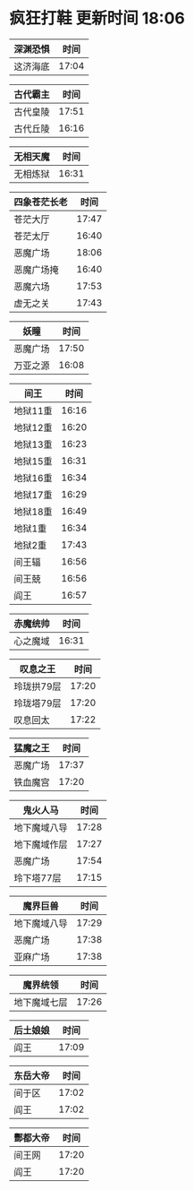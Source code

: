 # 疯狂打鞋 更新时间 18:06

| 深渊恐惧   | 时间    |
|--------|-------|
| 这济海底 | 17:04 |

| 古代霸主   | 时间    |
|--------|-------|
| 古代皇陵 | 17:51 |
| 古代丘陵 | 16:16 |

| 无相天魔   | 时间    |
|--------|-------|
| 无相炼狱 | 16:31 |

| 四象苍茫长老   | 时间    |
|--------|-------|
| 苍茫大厅 | 17:47 |
| 苍茫太厅 | 16:40 |
| 恶魔广场 | 18:06 |
| 恶魔广场掩 | 16:40 |
| 恶魔六场 | 17:53 |
| 虚无之关 | 17:43 |

| 妖瞳   | 时间    |
|--------|-------|
| 恶魔广场 | 17:50 |
| 万亚之源 | 16:08 |

| 间王   | 时间    |
|--------|-------|
| 地狱11重 | 16:16 |
| 地狱12重 | 16:20 |
| 地狱13重 | 16:23 |
| 地狱15重 | 16:31 |
| 地狱16重 | 16:34 |
| 地狱17重 | 16:29 |
| 地狱18重 | 16:49 |
| 地狱1重 | 16:34 |
| 地狱2重 | 17:43 |
| 间王辐 | 16:56 |
| 间王兢 | 16:56 |
| 阎王 | 16:57 |

| 赤魔统帅   | 时间    |
|--------|-------|
| 心之魔域 | 16:31 |

| 叹息之王   | 时间    |
|--------|-------|
| 玲珑拱79层 | 17:20 |
| 玲珑塔79层 | 17:20 |
| 叹息回太 | 17:22 |

| 猛魔之王   | 时间    |
|--------|-------|
| 恶魔广场 | 17:37 |
| 铁血魔宫 | 17:20 |

| 鬼火人马   | 时间    |
|--------|-------|
| 地下魔域八导 | 17:28 |
| 地下魔域作层 | 17:27 |
| 恶魔广场 | 17:54 |
| 玲下塔77层 | 17:15 |

| 魔界巨兽   | 时间    |
|--------|-------|
| 地下魔域八导 | 17:29 |
| 恶魔广场 | 17:38 |
| 亚麻广场 | 17:38 |

| 魔界统领   | 时间    |
|--------|-------|
| 地下魔域七层 | 17:26 |

| 后土娘娘   | 时间    |
|--------|-------|
| 阎王 | 17:09 |

| 东岳大帝   | 时间    |
|--------|-------|
| 间于区 | 17:02 |
| 阎王 | 17:02 |

| 酆都大帝   | 时间    |
|--------|-------|
| 间王网 | 17:20 |
| 阎王 | 17:20 |